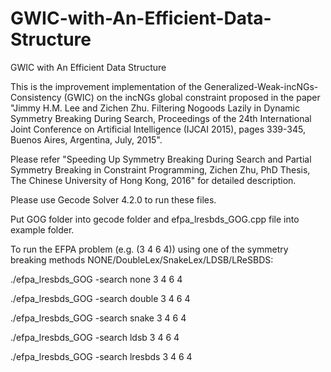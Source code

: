 # GWIC-with-An-Efficient-Data-Structure
GWIC with An Efficient Data Structure


This is the improvement implementation of the Generalized-Weak-incNGs-Consistency (GWIC) on the incNGs global constraint proposed in the paper "Jimmy H.M. Lee and Zichen Zhu. Filtering Nogoods Lazily in Dynamic Symmetry Breaking During Search, Proceedings of the 24th International Joint Conference on Artificial Intelligence (IJCAI 2015), pages 339-345, Buenos Aires, Argentina, July, 2015". 

Please refer "Speeding Up Symmetry Breaking During Search and Partial Symmetry Breaking in Constraint Programming, Zichen Zhu, PhD Thesis, The Chinese University of Hong Kong, 2016" for detailed description.

Please use Gecode Solver 4.2.0 to run these files.

Put GOG folder into gecode folder and efpa_lresbds_GOG.cpp file into example folder.

To run the EFPA problem (e.g. (3 4 6 4)) using one of the symmetry breaking methods NONE/DoubleLex/SnakeLex/LDSB/LReSBDS:

./efpa_lresbds_GOG -search none 3 4 6 4

./efpa_lresbds_GOG -search double 3 4 6 4

./efpa_lresbds_GOG -search snake 3 4 6 4

./efpa_lresbds_GOG -search ldsb 3 4 6 4

./efpa_lresbds_GOG -search lresbds 3 4 6 4
